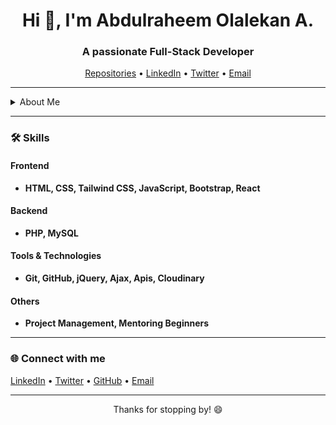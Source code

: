 <h1 align="center">Hi 👋, I'm Abdulraheem Olalekan A.</h1>
<h3 align="center">A passionate Full-Stack Developer</h3>

<p align="center">
  <a href="https://github.com/Alracode?tab=repositories" target="_blank">Repositories</a> •
  <a href="https://www.linkedin.com/in/olalekan-abdulraheem-7933ab308/" target="_blank">LinkedIn</a> •
  <a href="https://twitter.com/lekanraheem7" target="_blank">Twitter</a> •
  <a href="mailto:lekanraheem827@gmail.com" target="_blank">Email</a>
</p>

---

<details>
  <summary>About Me</summary>
  
  I'm Olalekan, a passionate web developer with expertise in creating dynamic and engaging online experiences. With a focus on both front-end and back-end development.

  As a skilled front-end developer, I excel in HTML, CSS, JavaScript, Tailwind css and React, bringing designs to life with smooth and responsive user interfaces.

  On the back end, I'm proficient in PHP and SQL, enabling me to develop robust and scalable web applications. From database design to server-side logic, I ensure that every component of the application functions seamlessly.
  
</details>

---
### 🛠 Skills

#### Frontend
- **HTML, CSS, Tailwind CSS, JavaScript, Bootstrap, React**

#### Backend
- **PHP, MySQL**

#### Tools & Technologies
- **Git, GitHub, jQuery, Ajax, Apis, Cloudinary**

#### Others
- **Project Management, Mentoring Beginners**
  
---

### 🌐 Connect with me

<p align="left">
  <a href="https://linkedin.com/in/olalekan-abdulraheem-7933ab308/" target="blank">LinkedIn</a> •
  <a href="https://twitter.com/lekanraheem7" target="blank">Twitter</a> •
  <a href="https://github.com/Alrak-01" target="blank">GitHub</a> •
  <a href="mailto:lekanraheem827@gmail.com" target="blank">Email</a>
</p>

---

<p align="center">Thanks for stopping by! 😄</p>
